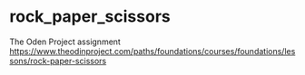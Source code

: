 # rock_paper_scissors
The Oden Project assignment 
https://www.theodinproject.com/paths/foundations/courses/foundations/lessons/rock-paper-scissors

